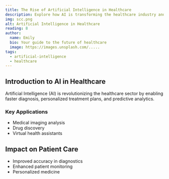 ```yaml
---
title: The Rise of Artificial Intelligence in Healthcare
description: Explore how AI is transforming the healthcare industry and improving patient outcomes.
img: scc.png
alt: Artificial Intelligence in Healthcare
reading: 8
author:
  name: Emily
  bio: Your guide to the future of healthcare
  image: https://images.unsplash.com/.....
tags: 
  - artificial-intelligence
  - healthcare
---
```


## Introduction to AI in Healthcare

Artificial Intelligence (AI) is revolutionizing the healthcare sector by enabling faster diagnosis, personalized treatment plans, and predictive analytics.

### Key Applications

- Medical imaging analysis
- Drug discovery
- Virtual health assistants

## Impact on Patient Care

- Improved accuracy in diagnostics
- Enhanced patient monitoring
- Personalized medicine
